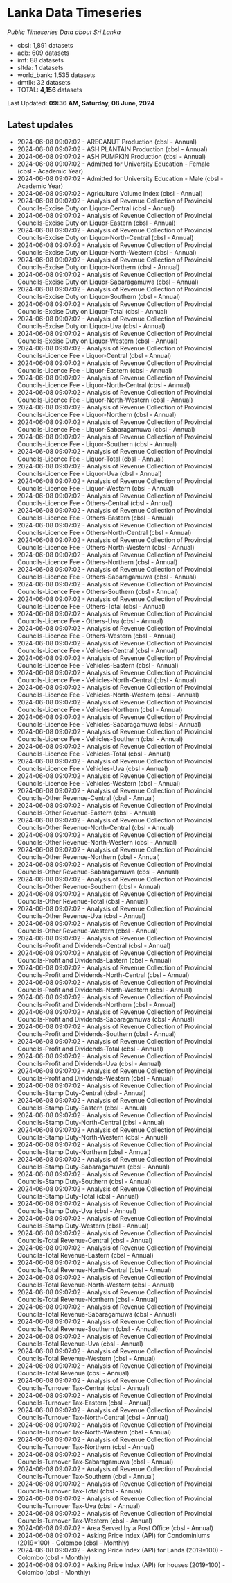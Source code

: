 # Lanka Data Timeseries
*Public Timeseries Data about Sri Lanka*

* cbsl: 1,891 datasets
* adb: 609 datasets
* imf: 88 datasets
* sltda: 1 datasets
* world_bank: 1,535 datasets
* dmtlk: 32 datasets
* TOTAL: **4,156** datasets

Last Updated: **09:36 AM, Saturday, 08 June, 2024**

## Latest updates

* 2024-06-08 09:07:02 - ARECANUT Production (cbsl - Annual)
* 2024-06-08 09:07:02 - ASH PLANTAIN Production (cbsl - Annual)
* 2024-06-08 09:07:02 - ASH PUMPKIN Production (cbsl - Annual)
* 2024-06-08 09:07:02 - Admitted for University Education - Female (cbsl - Academic Year)
* 2024-06-08 09:07:02 - Admitted for University Education - Male (cbsl - Academic Year)
* 2024-06-08 09:07:02 - Agriculture Volume Index (cbsl - Annual)
* 2024-06-08 09:07:02 - Analysis of Revenue Collection of Provincial Councils-Excise Duty on Liquor-Central (cbsl - Annual)
* 2024-06-08 09:07:02 - Analysis of Revenue Collection of Provincial Councils-Excise Duty on Liquor-Eastern (cbsl - Annual)
* 2024-06-08 09:07:02 - Analysis of Revenue Collection of Provincial Councils-Excise Duty on Liquor-North-Central (cbsl - Annual)
* 2024-06-08 09:07:02 - Analysis of Revenue Collection of Provincial Councils-Excise Duty on Liquor-North-Western (cbsl - Annual)
* 2024-06-08 09:07:02 - Analysis of Revenue Collection of Provincial Councils-Excise Duty on Liquor-Northern (cbsl - Annual)
* 2024-06-08 09:07:02 - Analysis of Revenue Collection of Provincial Councils-Excise Duty on Liquor-Sabaragamuwa (cbsl - Annual)
* 2024-06-08 09:07:02 - Analysis of Revenue Collection of Provincial Councils-Excise Duty on Liquor-Southern (cbsl - Annual)
* 2024-06-08 09:07:02 - Analysis of Revenue Collection of Provincial Councils-Excise Duty on Liquor-Total (cbsl - Annual)
* 2024-06-08 09:07:02 - Analysis of Revenue Collection of Provincial Councils-Excise Duty on Liquor-Uva (cbsl - Annual)
* 2024-06-08 09:07:02 - Analysis of Revenue Collection of Provincial Councils-Excise Duty on Liquor-Western (cbsl - Annual)
* 2024-06-08 09:07:02 - Analysis of Revenue Collection of Provincial Councils-Licence Fee - Liquor-Central (cbsl - Annual)
* 2024-06-08 09:07:02 - Analysis of Revenue Collection of Provincial Councils-Licence Fee - Liquor-Eastern (cbsl - Annual)
* 2024-06-08 09:07:02 - Analysis of Revenue Collection of Provincial Councils-Licence Fee - Liquor-North-Central (cbsl - Annual)
* 2024-06-08 09:07:02 - Analysis of Revenue Collection of Provincial Councils-Licence Fee - Liquor-North-Western (cbsl - Annual)
* 2024-06-08 09:07:02 - Analysis of Revenue Collection of Provincial Councils-Licence Fee - Liquor-Northern (cbsl - Annual)
* 2024-06-08 09:07:02 - Analysis of Revenue Collection of Provincial Councils-Licence Fee - Liquor-Sabaragamuwa (cbsl - Annual)
* 2024-06-08 09:07:02 - Analysis of Revenue Collection of Provincial Councils-Licence Fee - Liquor-Southern (cbsl - Annual)
* 2024-06-08 09:07:02 - Analysis of Revenue Collection of Provincial Councils-Licence Fee - Liquor-Total (cbsl - Annual)
* 2024-06-08 09:07:02 - Analysis of Revenue Collection of Provincial Councils-Licence Fee - Liquor-Uva (cbsl - Annual)
* 2024-06-08 09:07:02 - Analysis of Revenue Collection of Provincial Councils-Licence Fee - Liquor-Western (cbsl - Annual)
* 2024-06-08 09:07:02 - Analysis of Revenue Collection of Provincial Councils-Licence Fee - Others-Central (cbsl - Annual)
* 2024-06-08 09:07:02 - Analysis of Revenue Collection of Provincial Councils-Licence Fee - Others-Eastern (cbsl - Annual)
* 2024-06-08 09:07:02 - Analysis of Revenue Collection of Provincial Councils-Licence Fee - Others-North-Central (cbsl - Annual)
* 2024-06-08 09:07:02 - Analysis of Revenue Collection of Provincial Councils-Licence Fee - Others-North-Western (cbsl - Annual)
* 2024-06-08 09:07:02 - Analysis of Revenue Collection of Provincial Councils-Licence Fee - Others-Northern (cbsl - Annual)
* 2024-06-08 09:07:02 - Analysis of Revenue Collection of Provincial Councils-Licence Fee - Others-Sabaragamuwa (cbsl - Annual)
* 2024-06-08 09:07:02 - Analysis of Revenue Collection of Provincial Councils-Licence Fee - Others-Southern (cbsl - Annual)
* 2024-06-08 09:07:02 - Analysis of Revenue Collection of Provincial Councils-Licence Fee - Others-Total (cbsl - Annual)
* 2024-06-08 09:07:02 - Analysis of Revenue Collection of Provincial Councils-Licence Fee - Others-Uva (cbsl - Annual)
* 2024-06-08 09:07:02 - Analysis of Revenue Collection of Provincial Councils-Licence Fee - Others-Western (cbsl - Annual)
* 2024-06-08 09:07:02 - Analysis of Revenue Collection of Provincial Councils-Licence Fee - Vehicles-Central (cbsl - Annual)
* 2024-06-08 09:07:02 - Analysis of Revenue Collection of Provincial Councils-Licence Fee - Vehicles-Eastern (cbsl - Annual)
* 2024-06-08 09:07:02 - Analysis of Revenue Collection of Provincial Councils-Licence Fee - Vehicles-North-Central (cbsl - Annual)
* 2024-06-08 09:07:02 - Analysis of Revenue Collection of Provincial Councils-Licence Fee - Vehicles-North-Western (cbsl - Annual)
* 2024-06-08 09:07:02 - Analysis of Revenue Collection of Provincial Councils-Licence Fee - Vehicles-Northern (cbsl - Annual)
* 2024-06-08 09:07:02 - Analysis of Revenue Collection of Provincial Councils-Licence Fee - Vehicles-Sabaragamuwa (cbsl - Annual)
* 2024-06-08 09:07:02 - Analysis of Revenue Collection of Provincial Councils-Licence Fee - Vehicles-Southern (cbsl - Annual)
* 2024-06-08 09:07:02 - Analysis of Revenue Collection of Provincial Councils-Licence Fee - Vehicles-Total (cbsl - Annual)
* 2024-06-08 09:07:02 - Analysis of Revenue Collection of Provincial Councils-Licence Fee - Vehicles-Uva (cbsl - Annual)
* 2024-06-08 09:07:02 - Analysis of Revenue Collection of Provincial Councils-Licence Fee - Vehicles-Western (cbsl - Annual)
* 2024-06-08 09:07:02 - Analysis of Revenue Collection of Provincial Councils-Other Revenue-Central (cbsl - Annual)
* 2024-06-08 09:07:02 - Analysis of Revenue Collection of Provincial Councils-Other Revenue-Eastern (cbsl - Annual)
* 2024-06-08 09:07:02 - Analysis of Revenue Collection of Provincial Councils-Other Revenue-North-Central (cbsl - Annual)
* 2024-06-08 09:07:02 - Analysis of Revenue Collection of Provincial Councils-Other Revenue-North-Western (cbsl - Annual)
* 2024-06-08 09:07:02 - Analysis of Revenue Collection of Provincial Councils-Other Revenue-Northern (cbsl - Annual)
* 2024-06-08 09:07:02 - Analysis of Revenue Collection of Provincial Councils-Other Revenue-Sabaragamuwa (cbsl - Annual)
* 2024-06-08 09:07:02 - Analysis of Revenue Collection of Provincial Councils-Other Revenue-Southern (cbsl - Annual)
* 2024-06-08 09:07:02 - Analysis of Revenue Collection of Provincial Councils-Other Revenue-Total (cbsl - Annual)
* 2024-06-08 09:07:02 - Analysis of Revenue Collection of Provincial Councils-Other Revenue-Uva (cbsl - Annual)
* 2024-06-08 09:07:02 - Analysis of Revenue Collection of Provincial Councils-Other Revenue-Western (cbsl - Annual)
* 2024-06-08 09:07:02 - Analysis of Revenue Collection of Provincial Councils-Profit and Dividends-Central (cbsl - Annual)
* 2024-06-08 09:07:02 - Analysis of Revenue Collection of Provincial Councils-Profit and Dividends-Eastern (cbsl - Annual)
* 2024-06-08 09:07:02 - Analysis of Revenue Collection of Provincial Councils-Profit and Dividends-North-Central (cbsl - Annual)
* 2024-06-08 09:07:02 - Analysis of Revenue Collection of Provincial Councils-Profit and Dividends-North-Western (cbsl - Annual)
* 2024-06-08 09:07:02 - Analysis of Revenue Collection of Provincial Councils-Profit and Dividends-Northern (cbsl - Annual)
* 2024-06-08 09:07:02 - Analysis of Revenue Collection of Provincial Councils-Profit and Dividends-Sabaragamuwa (cbsl - Annual)
* 2024-06-08 09:07:02 - Analysis of Revenue Collection of Provincial Councils-Profit and Dividends-Southern (cbsl - Annual)
* 2024-06-08 09:07:02 - Analysis of Revenue Collection of Provincial Councils-Profit and Dividends-Total (cbsl - Annual)
* 2024-06-08 09:07:02 - Analysis of Revenue Collection of Provincial Councils-Profit and Dividends-Uva (cbsl - Annual)
* 2024-06-08 09:07:02 - Analysis of Revenue Collection of Provincial Councils-Profit and Dividends-Western (cbsl - Annual)
* 2024-06-08 09:07:02 - Analysis of Revenue Collection of Provincial Councils-Stamp Duty-Central (cbsl - Annual)
* 2024-06-08 09:07:02 - Analysis of Revenue Collection of Provincial Councils-Stamp Duty-Eastern (cbsl - Annual)
* 2024-06-08 09:07:02 - Analysis of Revenue Collection of Provincial Councils-Stamp Duty-North-Central (cbsl - Annual)
* 2024-06-08 09:07:02 - Analysis of Revenue Collection of Provincial Councils-Stamp Duty-North-Western (cbsl - Annual)
* 2024-06-08 09:07:02 - Analysis of Revenue Collection of Provincial Councils-Stamp Duty-Northern (cbsl - Annual)
* 2024-06-08 09:07:02 - Analysis of Revenue Collection of Provincial Councils-Stamp Duty-Sabaragamuwa (cbsl - Annual)
* 2024-06-08 09:07:02 - Analysis of Revenue Collection of Provincial Councils-Stamp Duty-Southern (cbsl - Annual)
* 2024-06-08 09:07:02 - Analysis of Revenue Collection of Provincial Councils-Stamp Duty-Total (cbsl - Annual)
* 2024-06-08 09:07:02 - Analysis of Revenue Collection of Provincial Councils-Stamp Duty-Uva (cbsl - Annual)
* 2024-06-08 09:07:02 - Analysis of Revenue Collection of Provincial Councils-Stamp Duty-Western (cbsl - Annual)
* 2024-06-08 09:07:02 - Analysis of Revenue Collection of Provincial Councils-Total Revenue-Central (cbsl - Annual)
* 2024-06-08 09:07:02 - Analysis of Revenue Collection of Provincial Councils-Total Revenue-Eastern (cbsl - Annual)
* 2024-06-08 09:07:02 - Analysis of Revenue Collection of Provincial Councils-Total Revenue-North-Central (cbsl - Annual)
* 2024-06-08 09:07:02 - Analysis of Revenue Collection of Provincial Councils-Total Revenue-North-Western (cbsl - Annual)
* 2024-06-08 09:07:02 - Analysis of Revenue Collection of Provincial Councils-Total Revenue-Northern (cbsl - Annual)
* 2024-06-08 09:07:02 - Analysis of Revenue Collection of Provincial Councils-Total Revenue-Sabaragamuwa (cbsl - Annual)
* 2024-06-08 09:07:02 - Analysis of Revenue Collection of Provincial Councils-Total Revenue-Southern (cbsl - Annual)
* 2024-06-08 09:07:02 - Analysis of Revenue Collection of Provincial Councils-Total Revenue-Uva (cbsl - Annual)
* 2024-06-08 09:07:02 - Analysis of Revenue Collection of Provincial Councils-Total Revenue-Western (cbsl - Annual)
* 2024-06-08 09:07:02 - Analysis of Revenue Collection of Provincial Councils-Total Revenue (cbsl - Annual)
* 2024-06-08 09:07:02 - Analysis of Revenue Collection of Provincial Councils-Turnover Tax-Central (cbsl - Annual)
* 2024-06-08 09:07:02 - Analysis of Revenue Collection of Provincial Councils-Turnover Tax-Eastern (cbsl - Annual)
* 2024-06-08 09:07:02 - Analysis of Revenue Collection of Provincial Councils-Turnover Tax-North-Central (cbsl - Annual)
* 2024-06-08 09:07:02 - Analysis of Revenue Collection of Provincial Councils-Turnover Tax-North-Western (cbsl - Annual)
* 2024-06-08 09:07:02 - Analysis of Revenue Collection of Provincial Councils-Turnover Tax-Northern (cbsl - Annual)
* 2024-06-08 09:07:02 - Analysis of Revenue Collection of Provincial Councils-Turnover Tax-Sabaragamuwa (cbsl - Annual)
* 2024-06-08 09:07:02 - Analysis of Revenue Collection of Provincial Councils-Turnover Tax-Southern (cbsl - Annual)
* 2024-06-08 09:07:02 - Analysis of Revenue Collection of Provincial Councils-Turnover Tax-Total (cbsl - Annual)
* 2024-06-08 09:07:02 - Analysis of Revenue Collection of Provincial Councils-Turnover Tax-Uva (cbsl - Annual)
* 2024-06-08 09:07:02 - Analysis of Revenue Collection of Provincial Councils-Turnover Tax-Western (cbsl - Annual)
* 2024-06-08 09:07:02 - Area Served by a Post Office (cbsl - Annual)
* 2024-06-08 09:07:02 - Asking Price Index (API) for Condominiums (2019=100) - Colombo (cbsl - Monthly)
* 2024-06-08 09:07:02 - Asking Price Index (API) for Lands (2019=100) - Colombo (cbsl - Monthly)
* 2024-06-08 09:07:02 - Asking Price Index (API) for houses (2019-100) - Colombo (cbsl - Monthly)